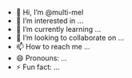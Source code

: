 - 👋 Hi, I’m @multi-mel
- 👀 I’m interested in ...
- 🌱 I’m currently learning ...
- 💞️ I’m looking to collaborate on ...
- 📫 How to reach me ...
- 😄 Pronouns: ...
- ⚡ Fun fact: ...

<!---
multi-mel/multi-mel is a ✨ special ✨ repository because its `README.md` (this file) appears on your GitHub profile.
You can click the Preview link to take a look at your changes.
--->
